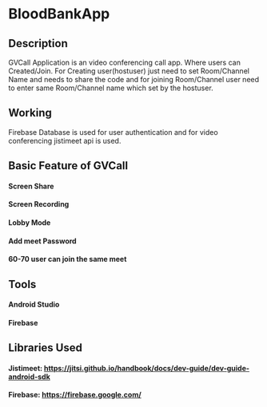 # BloodBankApp

## Description
GVCall Application is an video conferencing call app. Where users can Created/Join. For Creating user(hostuser) just need to set Room/Channel Name and needs to share the code and for joining Room/Channel user need to enter same Room/Channel name which set by the hostuser.

## Working
Firebase Database is used for user authentication and for video conferencing jistimeet api is used.

## Basic Feature of GVCall
#### Screen Share
#### Screen Recording
#### Lobby Mode
#### Add meet Password
#### 60-70 user can join the same meet

## Tools
#### Android Studio
#### Firebase

## Libraries Used
#### Jistimeet: https://jitsi.github.io/handbook/docs/dev-guide/dev-guide-android-sdk
#### Firebase: https://firebase.google.com/
